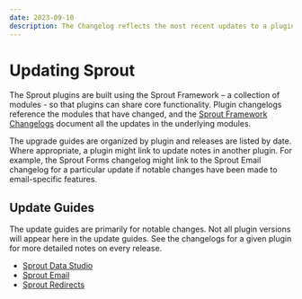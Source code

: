 ```yaml
---
date: 2023-09-10
description: The Changelog reflects the most recent updates to a plugin and can be found at the top level in the Github repo for each plugin.
---
```


# Updating Sprout

The Sprout plugins are built using the Sprout Framework – a collection of modules - so that plugins can share core functionality. Plugin changelogs reference the modules that have changed, and the [Sprout Framework Changelogs](https://github.com/barrelstrength/sprout/tree/v4/CHANGELOG) document all the updates in the underlying modules.

The upgrade guides are organized by plugin and releases are listed by date. Where appropriate, a plugin might link to update notes in another plugin. For example, the Sprout Forms changelog might link to the Sprout Email changelog for a particular update if notable changes have been made to email-specific features.

## Update Guides

The update guides are primarily for notable changes. Not all plugin versions will appear here in the update guides. See the changelogs for a given plugin for more detailed notes on every release.

- [Sprout Data Studio](./data-studio.md)
- [Sprout Email](./email.md)
- [Sprout Redirects](./redirects.md)
